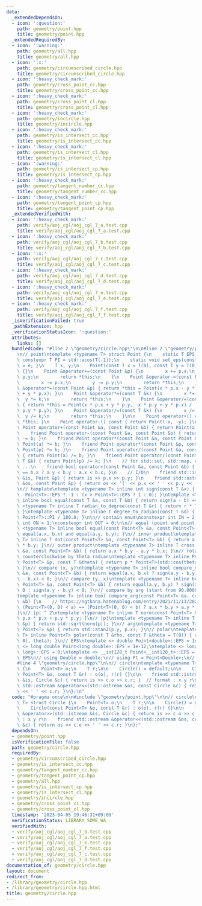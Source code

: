 ```yaml
---
data:
  _extendedDependsOn:
  - icon: ':question:'
    path: geometry/point.hpp
    title: geometry/point.hpp
  _extendedRequiredBy:
  - icon: ':warning:'
    path: geometry/all.hpp
    title: geometry/all.hpp
  - icon: ':x:'
    path: geometry/circumscribed_circle.hpp
    title: geometry/circumscribed_circle.hpp
  - icon: ':heavy_check_mark:'
    path: geometry/cross_point_cc.hpp
    title: geometry/cross_point_cc.hpp
  - icon: ':heavy_check_mark:'
    path: geometry/cross_point_cl.hpp
    title: geometry/cross_point_cl.hpp
  - icon: ':heavy_check_mark:'
    path: geometry/incircle.hpp
    title: geometry/incircle.hpp
  - icon: ':heavy_check_mark:'
    path: geometry/is_intersect_cc.hpp
    title: geometry/is_intersect_cc.hpp
  - icon: ':heavy_check_mark:'
    path: geometry/is_intersect_cl.hpp
    title: geometry/is_intersect_cl.hpp
  - icon: ':warning:'
    path: geometry/is_intersect_cp.hpp
    title: geometry/is_intersect_cp.hpp
  - icon: ':heavy_check_mark:'
    path: geometry/tangent_number_cc.hpp
    title: geometry/tangent_number_cc.hpp
  - icon: ':heavy_check_mark:'
    path: geometry/tangent_point_cp.hpp
    title: geometry/tangent_point_cp.hpp
  _extendedVerifiedWith:
  - icon: ':heavy_check_mark:'
    path: verify/aoj_cgl/aoj_cgl_7_a.test.cpp
    title: verify/aoj_cgl/aoj_cgl_7_a.test.cpp
  - icon: ':heavy_check_mark:'
    path: verify/aoj_cgl/aoj_cgl_7_b.test.cpp
    title: verify/aoj_cgl/aoj_cgl_7_b.test.cpp
  - icon: ':x:'
    path: verify/aoj_cgl/aoj_cgl_7_c.test.cpp
    title: verify/aoj_cgl/aoj_cgl_7_c.test.cpp
  - icon: ':heavy_check_mark:'
    path: verify/aoj_cgl/aoj_cgl_7_d.test.cpp
    title: verify/aoj_cgl/aoj_cgl_7_d.test.cpp
  - icon: ':heavy_check_mark:'
    path: verify/aoj_cgl/aoj_cgl_7_e.test.cpp
    title: verify/aoj_cgl/aoj_cgl_7_e.test.cpp
  - icon: ':heavy_check_mark:'
    path: verify/aoj_cgl/aoj_cgl_7_f.test.cpp
    title: verify/aoj_cgl/aoj_cgl_7_f.test.cpp
  _isVerificationFailed: true
  _pathExtension: hpp
  _verificationStatusIcon: ':question:'
  attributes:
    links: []
  bundledCode: "#line 2 \"geometry/circle.hpp\"\n\n#line 2 \"geometry/point.hpp\"\n\
    \n// point\ntemplate <typename T> struct Point {\n    static T EPS;\n    static\
    \ constexpr T PI = std::acos(T(-1));\n    static void set_eps(const T &e) { EPS\
    \ = e; }\n    T x, y;\n    Point(const T x = T(0), const T y = T(0)) : x(x), y(y)\
    \ {}\n    Point &operator+=(const Point &p) {\n        x += p.x;\n        y +=\
    \ p.y;\n        return *this;\n    }\n    Point &operator-=(const Point &p) {\n\
    \        x -= p.x;\n        y -= p.y;\n        return *this;\n    }\n    Point\
    \ &operator*=(const Point &p) { return *this = Point(x * p.x - y * p.y, x * p.y\
    \ + y * p.x); }\n    Point &operator*=(const T &k) {\n        x *= k;\n      \
    \  y *= k;\n        return *this;\n    }\n    Point &operator/=(const Point &p)\
    \ { return *this = Point(x * p.x + y * p.y, -x * p.y + y * p.x) / (p.x * p.x +\
    \ p.y * p.y); }\n    Point &operator/=(const T &k) {\n        x /= k;\n      \
    \  y /= k;\n        return *this;\n    }\n\n    Point operator+() const { return\
    \ *this; }\n    Point operator-() const { return Point(-x, -y); }\n\n    friend\
    \ Point operator+(const Point &a, const Point &b) { return Point(a) += b; }\n\
    \    friend Point operator-(const Point &a, const Point &b) { return Point(a)\
    \ -= b; }\n    friend Point operator*(const Point &a, const Point &b) { return\
    \ Point(a) *= b; }\n    friend Point operator*(const Point &p, const T &k) { return\
    \ Point(p) *= k; }\n    friend Point operator/(const Point &a, const Point &b)\
    \ { return Point(a) /= b; }\n    friend Point operator/(const Point &p, const\
    \ T &k) { return Point(p) /= k; }\n    // for std::set, std::map, compare_arg,\
    \ ...\n    friend bool operator<(const Point &a, const Point &b) { return a.x\
    \ == b.x ? a.y < b.y : a.x < b.x; }\n    // I/O\n    friend std::istream &operator>>(std::istream\
    \ &is, Point &p) { return is >> p.x >> p.y; }\n    friend std::ostream &operator<<(std::ostream\
    \ &os, const Point &p) { return os << '(' << p.x << ' ' << p.y << ')'; }\n};\n\
    \n// template\ntemplate <typename T> inline int sign(const T &x) { return x <\
    \ -Point<T>::EPS ? -1 : (x > Point<T>::EPS ? 1 : 0); }\ntemplate <typename T>\
    \ inline bool equal(const T &a, const T &b) { return sign(a - b) == 0; }\ntemplate\
    \ <typename T> inline T radian_to_degree(const T &r) { return r * 180.0 / Point<T>::PI;\
    \ }\ntemplate <typename T> inline T degree_to_radian(const T &d) { return d *\
    \ Point<T>::PI / 180.0; }\n\n// contain enum\nconstexpr int IN = 2;\nconstexpr\
    \ int ON = 1;\nconstexpr int OUT = 0;\n\n// equal (point and point)\ntemplate\
    \ <typename T> inline bool equal(const Point<T> &a, const Point<T> &b) { return\
    \ equal(a.x, b.x) and equal(a.y, b.y); }\n// inner product\ntemplate <typename\
    \ T> inline T dot(const Point<T> &a, const Point<T> &b) { return a.x * b.x + a.y\
    \ * b.y; }\n// outer product\ntemplate <typename T> inline T cross(const Point<T>\
    \ &a, const Point<T> &b) { return a.x * b.y - a.y * b.x; }\n// rotate Point p\
    \ counterclockwise by theta radian\ntemplate <typename T> inline Point<T> rotate(const\
    \ Point<T> &p, const T &theta) { return p * Point<T>(std::cos(theta), std::sin(theta));\
    \ }\n// compare (x, y)\ntemplate <typename T> inline bool compare_x(const Point<T>\
    \ &a, const Point<T> &b) { return equal(a.x, b.x) ? sign(a.y - b.y) < 0 : sign(a.x\
    \ - b.x) < 0; }\n// compare (y, x)\ntemplate <typename T> inline bool compare_y(const\
    \ Point<T> &a, const Point<T> &b) { return equal(a.y, b.y) ? sign(a.x - b.x) <\
    \ 0 : sign(a.y - b.y) < 0; }\n// compare by arg (start from 90.0000000001~)\n\
    template <typename T> inline bool compare_arg(const Point<T> &a, const Point<T>\
    \ &b) {\n    // https://ngtkana.hatenablog.com/entry/2021/11/13/202103\n    return\
    \ (Point<T>(0, 0) < a) == (Point<T>(0, 0) < b) ? a.x * b.y > a.y * b.x : a < b;\n\
    }\n// |p| ^ 2\ntemplate <typename T> inline T norm(const Point<T> &p) { return\
    \ p.x * p.x + p.y * p.y; }\n// |p|\ntemplate <typename T> inline T abs(const Point<T>\
    \ &p) { return std::sqrt(norm(p)); }\n// arg\ntemplate <typename T> inline T arg(const\
    \ Point<T> &p) { return std::atan2(p.y, p.x); }\n// polar\ntemplate <typename\
    \ T> inline Point<T> polar(const T &rho, const T &theta = T(0)) { return rotate(Point<T>(rho,\
    \ 0), theta); }\n// EPS\ntemplate <> double Point<double>::EPS = 1e-9;\ntemplate\
    \ <> long double Point<long double>::EPS = 1e-12;\ntemplate <> long long Point<long\
    \ long>::EPS = 0;\ntemplate <> __int128_t Point<__int128_t>::EPS = 0;\n// change\
    \ EPS\n// using Double = double;\n// using Pt = Point<Double>;\n// Point<Double>::set_eps(new_eps);\n\
    #line 4 \"geometry/circle.hpp\"\n\n// circle\ntemplate <typename T> struct Circle\
    \ {\n    Point<T> o;\n    T r;\n\n    Circle() = default;\n\n    Circle(const\
    \ Point<T> &o, const T &r) : o(o), r(r) {}\n\n    friend std::istream &operator>>(std::istream\
    \ &is, Circle &c) { return is >> c.o >> c.r; }  // format : x y r\n    friend\
    \ std::ostream &operator<<(std::ostream &os, const Circle &c) { return os << c.o\
    \ << ' ' << c.r; }\n};\n"
  code: "#pragma once\n\n#include \"geometry/point.hpp\"\n\n// circle\ntemplate <typename\
    \ T> struct Circle {\n    Point<T> o;\n    T r;\n\n    Circle() = default;\n\n\
    \    Circle(const Point<T> &o, const T &r) : o(o), r(r) {}\n\n    friend std::istream\
    \ &operator>>(std::istream &is, Circle &c) { return is >> c.o >> c.r; }  // format\
    \ : x y r\n    friend std::ostream &operator<<(std::ostream &os, const Circle\
    \ &c) { return os << c.o << ' ' << c.r; }\n};"
  dependsOn:
  - geometry/point.hpp
  isVerificationFile: false
  path: geometry/circle.hpp
  requiredBy:
  - geometry/circumscribed_circle.hpp
  - geometry/is_intersect_cc.hpp
  - geometry/tangent_number_cc.hpp
  - geometry/tangent_point_cp.hpp
  - geometry/all.hpp
  - geometry/is_intersect_cp.hpp
  - geometry/is_intersect_cl.hpp
  - geometry/incircle.hpp
  - geometry/cross_point_cc.hpp
  - geometry/cross_point_cl.hpp
  timestamp: '2023-04-05 19:46:31+09:00'
  verificationStatus: LIBRARY_SOME_WA
  verifiedWith:
  - verify/aoj_cgl/aoj_cgl_7_b.test.cpp
  - verify/aoj_cgl/aoj_cgl_7_a.test.cpp
  - verify/aoj_cgl/aoj_cgl_7_e.test.cpp
  - verify/aoj_cgl/aoj_cgl_7_f.test.cpp
  - verify/aoj_cgl/aoj_cgl_7_c.test.cpp
  - verify/aoj_cgl/aoj_cgl_7_d.test.cpp
documentation_of: geometry/circle.hpp
layout: document
redirect_from:
- /library/geometry/circle.hpp
- /library/geometry/circle.hpp.html
title: geometry/circle.hpp
---
```

